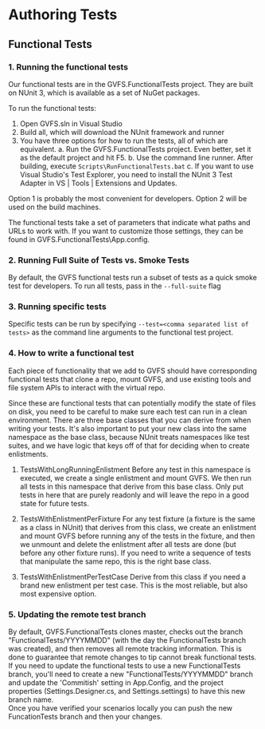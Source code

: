 # Authoring Tests

## Functional Tests 

### 1. Running the functional tests

Our functional tests are in the GVFS.FunctionalTests project.  They are built on NUnit 3, which is available as a set of NuGet packages.

To run the functional tests:
1. Open GVFS.sln in Visual Studio
2. Build all, which will download the NUnit framework and runner
3. You have three options for how to run the tests, all of which are equivalent.
  a. Run the GVFS.FunctionalTests project.  Even better, set it as the default project and hit F5.
  b. Use the command line runner.  After building, execute ```Scripts\RunFunctionalTests.bat```
  c. If you want to use Visual Studio's Test Explorer, you need to install the NUnit 3 Test Adapter in VS | Tools | Extensions and Updates.

Option 1 is probably the most convenient for developers.  Option 2 will be used on the build machines.

The functional tests take a set of parameters that indicate what paths and URLs to work with.  If you want to customize those settings, they
can be found in GVFS.FunctionalTests\App.config.

### 2. Running Full Suite of Tests vs. Smoke Tests

By default, the GVFS functional tests run a subset of tests as a quick smoke test for developers. To run all tests, pass in the `--full-suite` flag

### 3. Running specific tests

Specific tests can be run by specifying `--test=<comma separated list of tests>` as the command line arguments to the functional
test project.

### 4. How to write a functional test

Each piece of functionality that we add to GVFS should have corresponding functional tests that clone a repo, mount GVFS, and use existing tools and file system
APIs to interact with the virtual repo.

Since these are functional tests that can potentially modify the state of files on disk, you need to be careful to make sure each test can run in a clean 
environment.  There are three base classes that you can derive from when writing your tests.  It's also important to put your new class into the same namespace
as the base class, because NUnit treats namespaces like test suites, and we have logic that keys off of that for deciding when to create enlistments.

1. TestsWithLongRunningEnlistment
    Before any test in this namespace is executed, we create a single enlistment and mount GVFS.  We then run all tests in this namespace that derive
	from this base class.  Only put tests in here that are purely readonly and will leave the repo in a good state for future tests.

2. TestsWithEnlistmentPerFixture
    For any test fixture (a fixture is the same as a class in NUnit) that derives from this class, we create an enlistment and mount GVFS before running
	any of the tests in the fixture, and then we unmount and delete the enlistment after all tests are done (but before any other fixture runs).  If you need
	to write a sequence of tests that manipulate the same repo, this is the right base class.

3. TestsWithEnlistmentPerTestCase
	Derive from this class if you need a brand new enlistment per test case.  This is the most reliable, but also most expensive option.

### 5. Updating the remote test branch

By default, GVFS.FunctionalTests clones master, checks out the branch "FunctionalTests/YYYYMMDD" (with the day the FunctionalTests branch was created), 
and then removes all remote tracking information. This is done to guarantee that remote changes to tip cannot break functional tests. If you need to update 
the functional tests to use a new FunctionalTests branch, you'll need to create a new "FunctionalTests/YYYYMMDD" branch and update the 'Commitish' setting in App.Config,
and the project properties (Settings.Designer.cs, and Settings.settings) to have this new branch name.  
Once you have verified your scenarios locally you can push the new FuncationTests branch and then your changes.